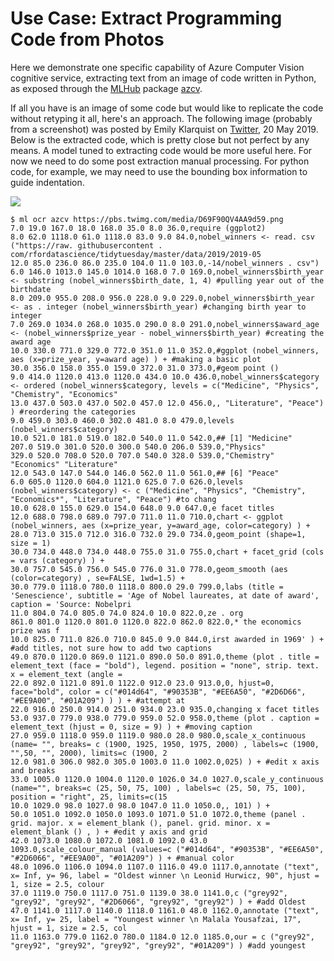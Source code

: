 Use Case: Extract Programming Code from Photos
==============================================

Here we demonstrate one specific capability of Azure Computer Vision
cognitive service, extracting text from an image of code written in
Python, as exposed through the [MLHub](https://mlhub.ai) package
[azcv](https://github.com/Azure/azcv).

If all you have is an image of some code but would like to replicate
the code without retyping it all, here's an approach. The following
image (probably from a screenshot) was posted by Emily Klarquist on
[Twitter](https://t.co/kJzwyJg0x0), 20 May 2019. Below is the
extracted code, which is pretty close but not perfect by any means. A
model tuned to extracting code would be more useful here. For now we
need to do some post extraction manual processing. For python code,
for example, we may need to use the bounding box information to guide
indentation.

![](https://pbs.twimg.com/media/D69F90QV4AA9d59.png)
```console
$ ml ocr azcv https://pbs.twimg.com/media/D69F90QV4AA9d59.png
7.0 19.0 167.0 18.0 168.0 35.0 8.0 36.0,require (ggplot2)
8.0 62.0 1118.0 61.0 1118.0 83.0 9.0 84.0,nobel_winners <- read. csv ("https://raw. githubusercontent . com/rfordatascience/tidytuesday/master/data/2019/2019-05
12.0 85.0 236.0 86.0 235.0 104.0 11.0 103.0,-14/nobel_winners . csv")
6.0 146.0 1013.0 145.0 1014.0 168.0 7.0 169.0,nobel_winners$birth_year <- substring (nobel_winners$birth_date, 1, 4) #pulling year out of the birthdate
8.0 209.0 955.0 208.0 956.0 228.0 9.0 229.0,nobel_winners$birth_year <- as . integer (nobel_winners$birth_year) #changing birth year to integer
7.0 269.0 1034.0 268.0 1035.0 290.0 8.0 291.0,nobel_winners$award_age <- (nobel_winners$prize_year - nobel_winners$birth_year) #creating the award age
10.0 330.0 771.0 329.0 772.0 351.0 11.0 352.0,#ggplot (nobel_winners, aes (x=prize_year, y=award age) ) + #making a basic plot
30.0 356.0 158.0 355.0 159.0 372.0 31.0 373.0,#geom point ()
9.0 414.0 1120.0 413.0 1120.0 434.0 10.0 436.0,nobel_winners$category <- ordered (nobel_winners$category, levels = c("Medicine", "Physics", "Chemistry", "Economics"
13.0 437.0 503.0 437.0 502.0 457.0 12.0 456.0,, "Literature", "Peace") ) #reordering the categories
9.0 459.0 303.0 460.0 302.0 481.0 8.0 479.0,levels (nobel_winners$category)
10.0 521.0 181.0 519.0 182.0 540.0 11.0 542.0,## [1] "Medicine"
207.0 519.0 301.0 520.0 300.0 540.0 206.0 539.0,"Physics"
329.0 520.0 708.0 520.0 707.0 540.0 328.0 539.0,"Chemistry" "Economics" "Literature"
12.0 543.0 147.0 544.0 146.0 562.0 11.0 561.0,## [6] "Peace"
6.0 605.0 1120.0 604.0 1121.0 625.0 7.0 626.0,levels (nobel_winners$category) <- c ("Medicine", "Physics", "Chemistry", "Economics*", "Literature", "Peace") #to chang
10.0 628.0 155.0 629.0 154.0 648.0 9.0 647.0,e facet titles
12.0 688.0 798.0 689.0 797.0 711.0 11.0 710.0,chart <- ggplot (nobel_winners, aes (x=prize_year, y=award_age, color=category) ) +
28.0 713.0 315.0 712.0 316.0 732.0 29.0 734.0,geom_point (shape=1, size = 1)
30.0 734.0 448.0 734.0 448.0 755.0 31.0 755.0,chart + facet_grid (cols = vars (category) ) +
30.0 757.0 545.0 756.0 545.0 776.0 31.0 778.0,geom_smooth (aes (color=category) , se=FALSE, 1wd=1.5) +
30.0 779.0 1118.0 780.0 1118.0 800.0 29.0 799.0,labs (title = 'Senescience', subtitle = 'Age of Nobel laureates, at date of award', caption = 'Source: Nobelpri
11.0 804.0 74.0 805.0 74.0 824.0 10.0 822.0,ze . org
861.0 801.0 1120.0 801.0 1120.0 822.0 862.0 822.0,* the economics prize was f
10.0 825.0 711.0 826.0 710.0 845.0 9.0 844.0,irst awarded in 1969' ) + #add titles, not sure how to add two captions
49.0 870.0 1120.0 869.0 1121.0 890.0 50.0 891.0,theme (plot . title = element_text (face = "bold"), legend. position = "none", strip. text. x = element_text (angle =
22.0 892.0 1121.0 891.0 1122.0 912.0 23.0 913.0,0, hjust=0, face="bold", color = c("#014d64", "#90353B", "#EE6A50", "#2D6D66", "#EE9A00", "#01A209") ) ) + #attempt at
22.0 916.0 250.0 914.0 251.0 934.0 23.0 935.0,changing x facet titles
53.0 937.0 779.0 938.0 779.0 959.0 52.0 958.0,theme (plot . caption = element_text (hjust = 0, size = 9) ) + #moving caption
27.0 959.0 1118.0 959.0 1119.0 980.0 28.0 980.0,scale_x_continuous (name= "", breaks= c (1900, 1925, 1950, 1975, 2000) , labels=c (1900, "",50, "", 2000), limits=c (1900, 2
12.0 981.0 306.0 982.0 305.0 1003.0 11.0 1002.0,025) ) + #edit x axis and breaks
33.0 1005.0 1120.0 1004.0 1120.0 1026.0 34.0 1027.0,scale_y_continuous (name="", breaks=c (25, 50, 75, 100) , labels=c (25, 50, 75, 100), position = "right", 25, limits=c(15
10.0 1029.0 98.0 1027.0 98.0 1047.0 11.0 1050.0,, 101) ) +
50.0 1051.0 1092.0 1050.0 1093.0 1071.0 51.0 1072.0,theme (panel . grid. major. x = element_blank (), panel. grid. minor. x = element_blank () , ) + #edit y axis and grid
42.0 1073.0 1080.0 1072.0 1081.0 1092.0 43.0 1093.0,scale_colour_manual (values=c ("#014d64", "#90353B", "#EE6A50", "#2D6066", "#EE9A00", "#01A209") ) + #manual color
48.0 1096.0 1106.0 1094.0 1107.0 1116.0 49.0 1117.0,annotate ("text", x= Inf, y= 96, label = "Oldest winner \n Leonid Hurwicz, 90", hjust = 1, size = 2.5, colour
37.0 1119.0 750.0 1117.0 751.0 1139.0 38.0 1141.0,c ("grey92", "grey92", "grey92", "#2D6066", "grey92", "grey92") ) + #add Oldest
47.0 1141.0 1117.0 1140.0 1118.0 1161.0 48.0 1162.0,annotate ("text", x= Inf, y= 25, label = "Youngest winner \n Malala Yousafzai, 17", hjust = 1, size = 2.5, col
11.0 1163.0 779.0 1162.0 780.0 1184.0 12.0 1185.0,our = c ("grey92", "grey92", "grey92", "grey92", "grey92", "#01A209") ) #add youngest
```
